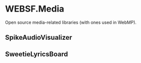 # WEBSF.Media
Open source media-related libraries (with ones used in WebMP).

## SpikeAudioVisualizer

## SweetieLyricsBoard
